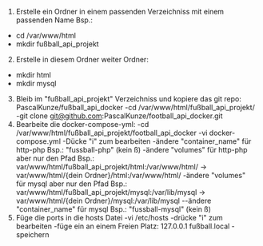 1. Erstelle ein Ordner in einem passenden Verzeichniss mit einem passenden Name Bsp.:
  - cd /var/www/html
  - mkdir fußball_api_projekt
2. Erstelle in diesem Ordner  weiter Ordner:
  - mkdir html
  - mkdir mysql
3. Bleib im "fußball_api_projekt" Verzeichniss und kopiere das git repo: PascalKunze/fußball_api_docker
  -cd /var/www/html/fußball_api_projekt/
  -git clone git@github.com:PascalKunze/football_api_docker.git
4. Bearbeite die docker-compose-yml:
  -cd /var/www/html/fußball_api_projekt/football_api_docker
  -vi docker-compose.yml
  -Dücke "i" zum bearbeiten
  -ändere "container_name" für http-php Bsp.: "fussball-php" (kein ß)
  -ändere "volumes" für http-php aber nur den Pfad Bsp.:
  var/www/html/fußball_api_projekt/html:/var/www/html/ -> var/www/html/{dein Ordner}/html:/var/www/html/
  -ändere "volumes" für mysql aber nur den Pfad Bsp.:
  var/www/html/fußball_api_projekt/mysql:/var/lib/mysql -> var/www/html/{dein Ordner}/mysql:/var/lib/mysql
  --ändere "container_name" für mysql Bsp.: "fussball-mysql" (kein ß)
5. Füge die ports in die hosts Datei
  -vi /etc/hosts
  -drücke "i" zum bearbeiten
  -füge ein an einem Freien Platz: 127.0.0.1 fußball.local
  -speichern
